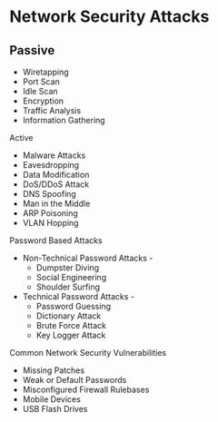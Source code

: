 # Network Security Attacks
## Passive
  - Wiretapping
  - Port Scan
  - Idle Scan
  - Encryption
  - Traffic Analysis
  - Information Gathering
 
Active
  - Malware Attacks
  - Eavesdropping
  - Data Modification
  - DoS/DDoS Attack
  - DNS Spoofing
  - Man in the Middle
  - ARP Poisoning
  - VLAN Hopping
  
 Password Based Attacks
  * Non-Technical Password Attacks -
     - Dumpster Diving
     - Social Engineering
     - Shoulder Surfing
  * Technical Password Attacks -
     - Password Guessing
     - Dictionary Attack
     - Brute Force Attack
     - Key Logger Attack
     
Common Network Security Vulnerabilities
  - Missing Patches
  - Weak or Default Passwords
  - Misconfigured Firewall Rulebases
  - Mobile Devices
  - USB Flash Drives




